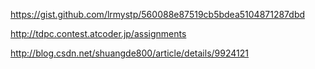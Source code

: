 https://gist.github.com/lrmystp/560088e87519cb5bdea5104871287dbd

http://tdpc.contest.atcoder.jp/assignments

http://blog.csdn.net/shuangde800/article/details/9924121
